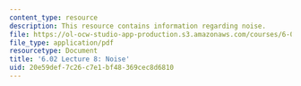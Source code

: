 ```yaml
---
content_type: resource
description: This resource contains information regarding noise.
file: https://ol-ocw-studio-app-production.s3.amazonaws.com/courses/6-02-introduction-to-eecs-ii-digital-communication-systems-fall-2012/20e59def7c26c7e1bf48369cec8d6810_MIT6_02F12_lec08.pdf
file_type: application/pdf
resourcetype: Document
title: '6.02 Lecture 8: Noise'
uid: 20e59def-7c26-c7e1-bf48-369cec8d6810
---
```

